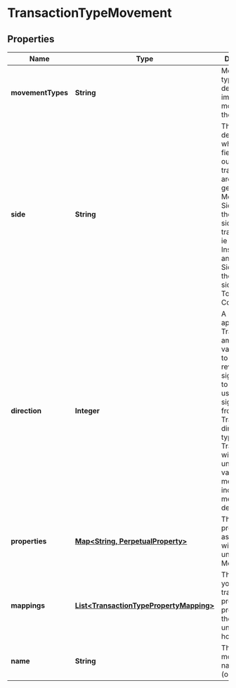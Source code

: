 

# TransactionTypeMovement


## Properties

Name | Type | Description | Notes
------------ | ------------- | ------------- | -------------
**movementTypes** | **String** | Movement types determine the impact of the movement on the holdings | 
**side** | **String** | The Side determines which of the fields from our transaction are used to generate the Movement. Side1 means the &#39;security&#39; side of the transaction, ie the Instrument and Units; Side2 means the &#39;cash&#39; side, ie the Total Consideration | 
**direction** | **Integer** |  A multiplier to apply to Transaction amounts; the values are -1 to indicate to reverse the signs and 1 to indicate to use the signed values from the Transaction directly. For a typical Transaction with unsigned values, 1 means increase, -1 means decrease | 
**properties** | [**Map&lt;String, PerpetualProperty&gt;**](PerpetualProperty.md) | The properties associated with the underlying Movement |  [optional]
**mappings** | [**List&lt;TransactionTypePropertyMapping&gt;**](TransactionTypePropertyMapping.md) | This allows you to map a transaction property to a property on the underlying holding |  [optional]
**name** | **String** | The movement name (optional) |  [optional]



